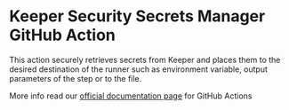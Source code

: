 # Keeper Security Secrets Manager GitHub Action

This action securely retrieves secrets from Keeper and places them to the desired destination of the runner such as
environment variable, output parameters of the step or to the file.

More info read our [official documentation page](https://app.gitbook.com/@keeper-security/s/commander/integrations/integrations-list/github-actions) for GitHub Actions
